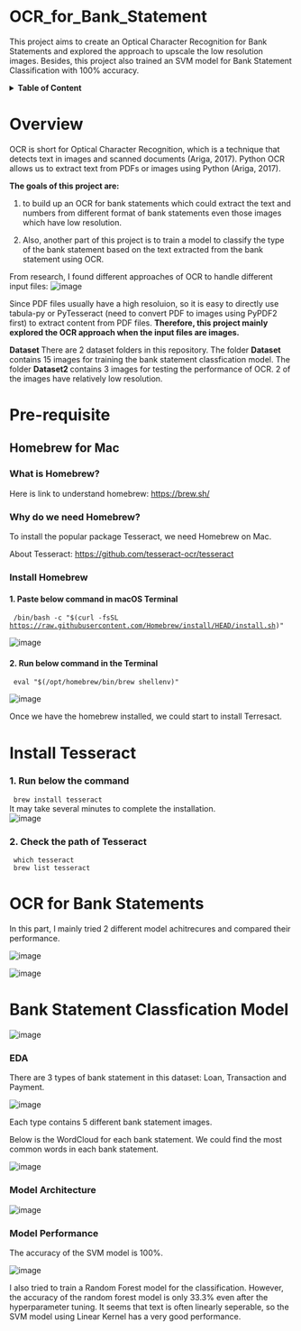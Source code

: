 # OCR_for_Bank_Statement
This project aims to create an Optical Character Recognition for Bank Statements and explored the approach to upscale the low resolution images. Besides, this project also trained an SVM model for Bank Statement Classification with 100% accuracy.  

<details>
  <summary><B>Table of Content</B></summary>
  
  1. Overview
  2. [Pre-requisite](#Pre-requisite)
  3. [Install Tesseract](#InstallTesseract)
  4. [OCR for Bank Statements](#OCRforBankStatements)
     * Model Architecture
     * Model Performance
  5. [Bank Statement Classfication Model](#BankStatementClassficationModel)
     * EDA
     * Model Architecture
     * Model Performance
  6. References

</details>

# Overview  
OCR is short for Optical Character Recognition, which is a technique that detects text in images and scanned documents (Ariga, 2017). Python OCR allows us to extract text from PDFs or images using Python (Ariga, 2017).   

<b>The goals of this project are: </B>

1. to build up an OCR for bank statements which could extract the text and numbers from different format of bank statements even those images which have low resolution. 

2. Also, another part of this project is to train a model to classify the type of the bank statement based on the text extracted from the bank statement using OCR.

From research, I found different approaches of OCR to handle different input files: 
![image](https://github.com/ScarlettQiu/OCR_for_Bank_Statement/assets/93269907/78374404-cb93-428a-a4e3-97648462e0e7)

Since PDF files usually have a high resoluion, so it is easy to directly use tabula-py or PyTesseract (need to convert PDF to images using PyPDF2 first) to extract content from PDF files. <b> Therefore, this project mainly explored the OCR approach when the input files are images.  </B>

<b> Dataset </b>
There are 2 dataset folders in this repository. The folder <b> Dataset </b> contains 15 images for training the bank statement classfication model. The folder <b> Dataset2 </b> contains 3 images for testing the performance of OCR. 2 of the images have relatively low resolution. 

# Pre-requisite  
## Homebrew for Mac  

### What is Homebrew?   
Here is link to understand homebrew: https://brew.sh/ 

### Why do we need Homebrew?  
To install the popular package Tesseract, we need Homebrew on Mac.  

About Tesseract: https://github.com/tesseract-ocr/tesseract

### Install Homebrew
#### 1. Paste below command in macOS Terminal  
<code> /bin/bash -c "$(curl -fsSL https://raw.githubusercontent.com/Homebrew/install/HEAD/install.sh)" </code>

![image](https://user-images.githubusercontent.com/93269907/232903664-eb341c8c-68fb-4289-a5df-6e540d939d39.png)

#### 2. Run below command in the Terminal  
<code> eval "$(/opt/homebrew/bin/brew shellenv)" </code>

![image](https://user-images.githubusercontent.com/93269907/232903939-ca466b60-a4d2-459b-b327-0b42845364f5.png)

Once we have the homebrew installed, we could start to install Terresact.  

# Install Tesseract  
### 1. Run below the command
<code> brew install tesseract </code>  
It may take several minutes to complete the installation.   
![image](https://user-images.githubusercontent.com/93269907/232904805-e74328b7-c444-43d5-bf8d-a7a5d719bdae.png)

### 2. Check the path of Tesseract
<code> which tesseract </code>  
<code> brew list tesseract </code>

# OCR for Bank Statements
In this part, I mainly tried 2 different model achitrecures and compared their performance. 

![image](https://github.com/ScarlettQiu/OCR_for_Bank_Statement/assets/93269907/186440fc-49fc-4934-9a08-98959ec36f97)

![image](https://github.com/ScarlettQiu/OCR_for_Bank_Statement/assets/93269907/d032df54-8318-49e9-a3e1-a1b391b878f3)


# Bank Statement Classfication Model

![image](https://github.com/ScarlettQiu/OCR_for_Bank_Statement/assets/93269907/2a72d9be-217d-4ca1-b1e8-eed169555773)

### EDA  
There are 3 types of bank statement in this dataset: Loan, Transaction and Payment.

![image](https://github.com/ScarlettQiu/OCR_for_Bank_Statement/assets/93269907/549098f4-462f-4529-9680-511d5d341888)

Each type contains 5 different bank statement images. 

Below is the WordCloud for each bank statement. We could find the most common words in each bank statement.   

![image](https://github.com/ScarlettQiu/OCR_for_Bank_Statement/assets/93269907/5d76fcd0-6abf-4d4d-9aa1-081005b1bf2c)

### Model Architecture   
![image](https://github.com/ScarlettQiu/OCR_for_Bank_Statement/assets/93269907/7406498d-6f78-4ed5-abd5-73bb074faf19)


### Model Performance
The accuracy of the SVM model is 100%.  

![image](https://github.com/ScarlettQiu/OCR_for_Bank_Statement/assets/93269907/17cd94c0-0668-4fdc-b1ff-a6c57be96c28)

I also tried to train a Random Forest model for the classification. However, the accuracy of the random forest model is only 33.3% even after the hyperparameter tuning. 
It seems that text is often linearly seperable, so the SVM model using Linear Kernel has a very good performance. 

